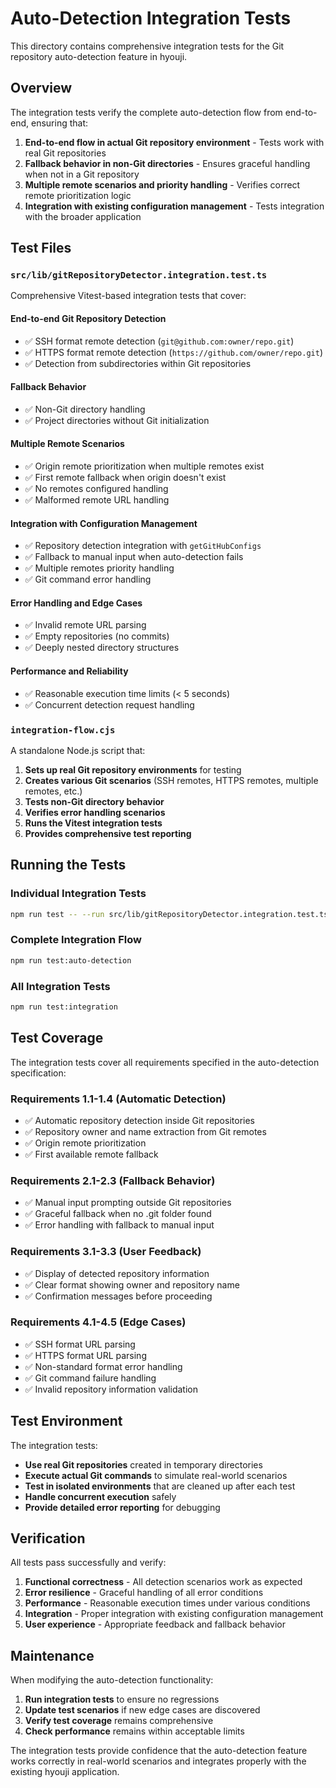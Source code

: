 # Auto-Detection Integration Tests

This directory contains comprehensive integration tests for the Git repository auto-detection feature in hyouji.

## Overview

The integration tests verify the complete auto-detection flow from end-to-end, ensuring that:

1. **End-to-end flow in actual Git repository environment** - Tests work with real Git repositories
2. **Fallback behavior in non-Git directories** - Ensures graceful handling when not in a Git repository
3. **Multiple remote scenarios and priority handling** - Verifies correct remote prioritization logic
4. **Integration with existing configuration management** - Tests integration with the broader application

## Test Files

### `src/lib/gitRepositoryDetector.integration.test.ts`

Comprehensive Vitest-based integration tests that cover:

#### End-to-end Git Repository Detection

- ✅ SSH format remote detection (`git@github.com:owner/repo.git`)
- ✅ HTTPS format remote detection (`https://github.com/owner/repo.git`)
- ✅ Detection from subdirectories within Git repositories

#### Fallback Behavior

- ✅ Non-Git directory handling
- ✅ Project directories without Git initialization

#### Multiple Remote Scenarios

- ✅ Origin remote prioritization when multiple remotes exist
- ✅ First remote fallback when origin doesn't exist
- ✅ No remotes configured handling
- ✅ Malformed remote URL handling

#### Integration with Configuration Management

- ✅ Repository detection integration with `getGitHubConfigs`
- ✅ Fallback to manual input when auto-detection fails
- ✅ Multiple remotes priority handling
- ✅ Git command error handling

#### Error Handling and Edge Cases

- ✅ Invalid remote URL parsing
- ✅ Empty repositories (no commits)
- ✅ Deeply nested directory structures

#### Performance and Reliability

- ✅ Reasonable execution time limits (< 5 seconds)
- ✅ Concurrent detection request handling

### `integration-flow.cjs`

A standalone Node.js script that:

1. **Sets up real Git repository environments** for testing
2. **Creates various Git scenarios** (SSH remotes, HTTPS remotes, multiple remotes, etc.)
3. **Tests non-Git directory behavior**
4. **Verifies error handling scenarios**
5. **Runs the Vitest integration tests**
6. **Provides comprehensive test reporting**

## Running the Tests

### Individual Integration Tests

```bash
npm run test -- --run src/lib/gitRepositoryDetector.integration.test.ts
```

### Complete Integration Flow

```bash
npm run test:auto-detection
```

### All Integration Tests

```bash
npm run test:integration
```

## Test Coverage

The integration tests cover all requirements specified in the auto-detection specification:

### Requirements 1.1-1.4 (Automatic Detection)

- ✅ Automatic repository detection inside Git repositories
- ✅ Repository owner and name extraction from Git remotes
- ✅ Origin remote prioritization
- ✅ First available remote fallback

### Requirements 2.1-2.3 (Fallback Behavior)

- ✅ Manual input prompting outside Git repositories
- ✅ Graceful fallback when no .git folder found
- ✅ Error handling with fallback to manual input

### Requirements 3.1-3.3 (User Feedback)

- ✅ Display of detected repository information
- ✅ Clear format showing owner and repository name
- ✅ Confirmation messages before proceeding

### Requirements 4.1-4.5 (Edge Cases)

- ✅ SSH format URL parsing
- ✅ HTTPS format URL parsing
- ✅ Non-standard format error handling
- ✅ Git command failure handling
- ✅ Invalid repository information validation

## Test Environment

The integration tests:

- **Use real Git repositories** created in temporary directories
- **Execute actual Git commands** to simulate real-world scenarios
- **Test in isolated environments** that are cleaned up after each test
- **Handle concurrent execution** safely
- **Provide detailed error reporting** for debugging

## Verification

All tests pass successfully and verify:

1. **Functional correctness** - All detection scenarios work as expected
2. **Error resilience** - Graceful handling of all error conditions
3. **Performance** - Reasonable execution times under various conditions
4. **Integration** - Proper integration with existing configuration management
5. **User experience** - Appropriate feedback and fallback behavior

## Maintenance

When modifying the auto-detection functionality:

1. **Run integration tests** to ensure no regressions
2. **Update test scenarios** if new edge cases are discovered
3. **Verify test coverage** remains comprehensive
4. **Check performance** remains within acceptable limits

The integration tests provide confidence that the auto-detection feature works correctly in real-world scenarios and integrates properly with the existing hyouji application.
